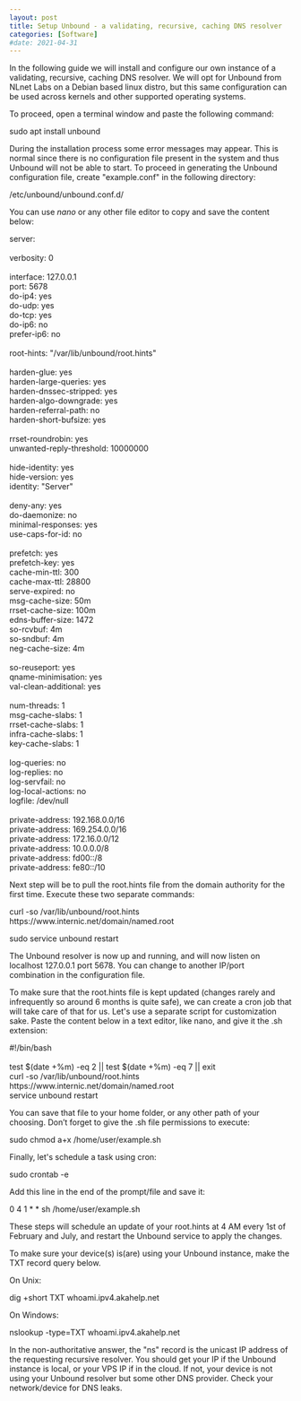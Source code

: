 ```yaml
---
layout: post
title: Setup Unbound - a validating, recursive, caching DNS resolver
categories: [Software]
#date: 2021-04-31
---
```


In the following guide we will install and configure our own instance of a validating, recursive, caching DNS resolver. We will opt for Unbound from NLnet Labs on a Debian based linux distro, but this same configuration can be used across kernels and other supported operating systems.
 
To proceed, open a terminal window and paste the following command:
 
<p class="message">sudo apt install unbound</p>
 
During the installation process some error messages may appear. This is normal since there is no configuration file present in the system and thus Unbound will not be able to start.
To proceed in generating the Unbound configuration file, create "example.conf" in the following directory:
 
<p class="message">/etc/unbound/unbound.conf.d/</p>
 
You can use <i>nano</i> or any other file editor to copy and save the content below:

<p class="message">server:<br>
<br>
verbosity: 0<br>
<br>
interface: 127.0.0.1<br>
port: 5678<br>
do-ip4: yes<br>
do-udp: yes<br>
do-tcp: yes<br>
do-ip6: no<br>
prefer-ip6: no<br>
<br>
root-hints: "/var/lib/unbound/root.hints"<br>
<br>
harden-glue: yes<br>
harden-large-queries: yes<br>
harden-dnssec-stripped: yes<br>
harden-algo-downgrade: yes<br>
harden-referral-path: no<br>
harden-short-bufsize: yes<br>
<br>
rrset-roundrobin: yes<br>
unwanted-reply-threshold: 10000000<br>
<br>
hide-identity: yes<br>
hide-version: yes<br>
identity: "Server"<br>
<br>
deny-any: yes<br>
do-daemonize: no<br>
minimal-responses: yes<br>
use-caps-for-id: no<br>
<br>
prefetch: yes<br>
prefetch-key: yes<br>
cache-min-ttl: 300<br>
cache-max-ttl: 28800<br>
serve-expired: no<br>
msg-cache-size: 50m<br>
rrset-cache-size: 100m<br>
edns-buffer-size: 1472<br>
so-rcvbuf: 4m<br>
so-sndbuf: 4m<br>
neg-cache-size: 4m<br>
<br>
so-reuseport: yes<br>
qname-minimisation: yes<br>
val-clean-additional: yes<br>
<br>
num-threads: 1<br>
msg-cache-slabs: 1<br>
rrset-cache-slabs: 1<br>
infra-cache-slabs: 1<br>
key-cache-slabs: 1<br>
<br>
log-queries: no<br>
log-replies: no<br>
log-servfail: no<br>
log-local-actions: no<br>
logfile: /dev/null<br>
<br>
private-address: 192.168.0.0/16<br>
private-address: 169.254.0.0/16<br>
private-address: 172.16.0.0/12<br>
private-address: 10.0.0.0/8<br>
private-address: fd00::/8<br>
private-address: fe80::/10</p>

Next step will be to pull the root.hints file from the domain authority for the first time. Execute these two separate commands:
 
<p class="message">curl -so /var/lib/unbound/root.hints https://www.internic.net/domain/named.root</p>
 
<p class="message">sudo service unbound restart</p>
 
The Unbound resolver is now up and running, and will now listen on localhost 127.0.0.1 port 5678. You can change to another IP/port combination in the configuration file.
 
To make sure that the root.hints file is kept updated (changes rarely and infrequently so around 6 months is quite safe), we can create a cron job that will take care of that for us. Let's use a separate script for customization sake. Paste the content below in a text editor, like nano, and give it the .sh extension:
 
<p class="message">#!/bin/bash<br>
<br>
test $(date +%m) -eq 2 || test $(date +%m) -eq 7 || exit<br>
curl -so /var/lib/unbound/root.hints https://www.internic.net/domain/named.root<br>
service unbound restart</p>
 
You can save that file to your home folder, or any other path of your choosing.
Don’t forget to give the .sh file permissions to execute:
 
<p class="message">sudo chmod a+x /home/user/example.sh</p>
 
Finally, let's schedule a task using cron:
 
<p class="message">sudo crontab -e</p>
 
Add this line in the end of the prompt/file and save it:
 
<p class="message">0 4 1 * * sh /home/user/example.sh</p>
 
These steps will schedule an update of your root.hints at 4 AM every 1st of February and July, and restart the Unbound service to apply the changes.
 
To make sure your device(s) is(are) using your Unbound instance, make the TXT record query below.

On Unix:
<p class="message">dig +short TXT whoami.ipv4.akahelp.net</p>

On Windows:
<p class="message">nslookup -type=TXT whoami.ipv4.akahelp.net</p>

In the non-authoritative answer, the "ns" record is the unicast IP address of the requesting recursive resolver. You should get your IP if the Unbound instance is local, or your VPS IP if in the cloud. If not, your device is not using your Unbound resolver but some other DNS provider. Check your network/device for DNS leaks.
